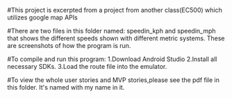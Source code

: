 #This project is excerpted from a project from another class(EC500) which utilizes google map APIs

#There are two files in this folder named: speedin_kph and speedin_mph that shows the different speeds shown with different metric systems.
These are screenshots of how the program is run.

#To compile and run this program:
1.Download Android Studio
2.Install all necessary SDKs.
3.Load the route file into the emulator.

#To view the whole user stories and MVP stories,please see the pdf file in this folder. It's named with my name in it.
